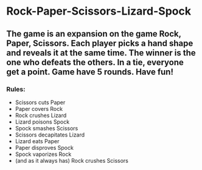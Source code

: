 # Rock-Paper-Scissors-Lizard-Spock
## The game is an expansion on the game Rock, Paper, Scissors. Each player picks a hand shape and reveals it at the same time. The winner is the one who defeats the others. In a tie, everyone get a point. Game have 5 rounds. Have fun! 
### Rules: 
* Scissors cuts Paper
* Paper covers Rock
* Rock crushes Lizard
* Lizard poisons Spock
* Spock smashes Scissors
* Scissors decapitates Lizard
* Lizard eats Paper
* Paper disproves Spock
* Spock vaporizes Rock
* (and as it always has) Rock crushes Scissors
